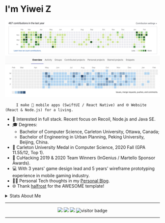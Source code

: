 # I'm Yiwei Z

![](https://github.com/zywkloo/myLeetCodePractice/raw/master/pics/2019Git.png)

         I make 📱 mobile apps (SwiftUI / React Native) and 🌐 Website (React & Node.js) for a living.

* 👋   Interested in full stack. Recent focus on Recoil, Node.js and Java SE.
* 🎓   Degrees: 
  * Bachelor of Computer Science, Carleton University, Ottawa, Canada; 
  * Bachelor of Engineering in Urban Planning, Peking University, Beijing, China.
* 🥇   Carleton University Medal in Computer Science, 2020 Fall (GPA 11.55/12, Top 1).
* 🌱   CuHacking 2019 & 2020 Team Winners (InGenius / Martello Sponsor Awards).
* 💻   With 3 years' game design lead and 5 years' wireframe prototyping experience in mobile gaming industry.
* ✍🏻   Personal Tech thoughts in my [Personal Blog](https://wilddunk.com/).
* 🌐   Thank [halfrost](https://github.com/halfrost) for the AWESOME template!

<details>
  <summary> Stats About Me </summary>
  <br>
<p align="center">
<img align="center" src="https://github-readme-stats.vercel.app/api?username=zywkloo&show_icons=true&count_private=true&include_all_commits=true&line_height=21" alt="Yw's Github Stats" />
<img align="center" src="https://github-profile-trophy.vercel.app/?username=zywkloo&column=7" alt="Yiwei's Github Trophy" />
</p>
</details>

  
<hr>

<p align="center">   
  <a href= "https://wilddunk.com"><img src="https://img.icons8.com/material-outlined/27/000000/ball-point-pen.png"/></a>
  <a href= "https://www.linkedin.com/in/yiwei-zhang-4aa93840/"><img src="https://img.icons8.com/material-outlined/30/000000/linkedin.png"/></a>
  <a href= "https://devpost.com/zywkloo"><img src="https://img.icons8.com/material-outlined/27/000000/geography.png"/></a>
  <img style="margin-left=40px" src="https://visitor-badge.laobi.icu/badge?page_id=zywloo.zywloo" alt="visitor badge"/>   
  
</p>


</p>

---

<!--
<p align="center">
  <img src="https://raw.githubusercontent.com/coderjojo/coderjojo/master/img/github.gif" width=100>
  <br><br>
  <samp>
  </samp>
</p>
<img align="center" src="https://github-readme-stats.vercel.app/api/top-langs/?username=zywkloo&hide_langs_below=1&theme=default&line_height=27&layout=compact" />


<p float="left">
  <a href="https://golang.org/" target="_blank" >
    <img src="https://raw.githubusercontent.com/itsksaurabh/itsksaurabh/master/assets/golang.gif"  height="90" />
  </a>
  <a href="https://www.docker.com/" target="_blank" >
    <img src="https://raw.githubusercontent.com/itsksaurabh/itsksaurabh/master/assets/docker.gif"  height="80" /> 
  </a>
  <a href="https://kubernetes.io/" target="_blank" >
    <img src="https://raw.githubusercontent.com/itsksaurabh/itsksaurabh/master/assets/k8s.gif"  height="75" />
  </a>
  <a href="https://docs.gitlab.com/ee/ci/" target="_blank" >
    <img src="https://raw.githubusercontent.com/itsksaurabh/itsksaurabh/master/assets/cicd.gif"  height="65" />
  </a>
  <a href="https://www.terraform.io/" target="_blank" >
    <img src="https://raw.githubusercontent.com/itsksaurabh/itsksaurabh/master/assets/terraform.gif" width="120" />
  </a>
  <a href="https://helm.sh/" target="_blank" >
    <img src="https://raw.githubusercontent.com/itsksaurabh/itsksaurabh/master/assets/helm.gif"  height="75" />
  </a>
  <a href="https://grpc.io/" target="_blank" >
    <img src="https://raw.githubusercontent.com/itsksaurabh/itsksaurabh/master/assets/grpc.gif"  height="75" />
  </a>
  <a href="https://www.w3.org/wiki/The_web_standards_model_-_HTML_CSS_and_JavaScript" target="_blank" >
    <img src="https://raw.githubusercontent.com/itsksaurabh/itsksaurabh/master/assets/html-css-js.png" height="70" />
  </a>
 </p>
  
### CSPs
  
 <p float="left">
  <a href="https://bit.ly/2W7a91W" target="_blank" >
    <img src="https://raw.githubusercontent.com/itsksaurabh/itsksaurabh/master/assets/do.gif"  height="75" />
  </a> 
  <a href="https://aws.amazon.com/" target="_blank" >
    <img src="https://raw.githubusercontent.com/itsksaurabh/itsksaurabh/master/assets/aws.gif"  height="75" />
  </a>
 </p>
  
### Monitoring
  
 <p float="left">
  <a href="https://grafana.com/" target="_blank" >
    <img src="https://raw.githubusercontent.com/itsksaurabh/itsksaurabh/master/assets/grafana.gif" height="60" />&nbsp;&nbsp;
  </a>
  <a href="https://prometheus.io/" target="_blank" >
    <img src="https://raw.githubusercontent.com/itsksaurabh/itsksaurabh/master/assets/prometheus.gif" height="65" />
  </a>
  <a href="https://www.influxdata.com/" target="_blank" >
    <img src="https://raw.githubusercontent.com/itsksaurabh/itsksaurabh/master/assets/influxdata.gif" height="60" />
  </a>
</p>

### Databases
  
 <p float="left">
  <a href="https://www.postgresql.org/" target="_blank" >
    <img src="https://raw.githubusercontent.com/itsksaurabh/itsksaurabh/master/assets/postgresql.gif" height="90" />&nbsp;&nbsp;
  </a>
  <a href="https://www.timescale.com/" target="_blank" >
    <img src="https://raw.githubusercontent.com/itsksaurabh/itsksaurabh/master/assets/tsdb.gif" width="120" />
  </a>&nbsp;&nbsp;
  <a href="https://www.mongodb.com/" target="_blank" >
    <img src="https://raw.githubusercontent.com/itsksaurabh/itsksaurabh/master/assets/mongo.gif" height="80" />
  </a>
</p>


